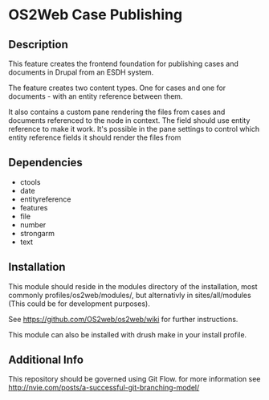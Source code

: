 OS2Web Case Publishing
==============================

Description
-----------
This feature creates the frontend foundation for publishing cases and
documents in Drupal from an ESDH system. 

The feature creates two content types. One for cases and one for documents - 
with an entity reference between them.

It also contains a custom pane rendering the files from cases and documents 
referenced to the node in context. The field should use entity reference
to make it work. It's possible in the pane settings to control which entity 
reference fields it should render the files from

Dependencies
------------
- ctools
- date
- entityreference
- features
- file
- number
- strongarm
- text

Installation
------------
This module should reside in the modules directory of the installation,
most commonly profiles/os2web/modules/, but alternativly in sites/all/modules
(This could be for development purposes).

See https://github.com/OS2web/os2web/wiki for further instructions.

This module can also be installed with drush make in your install profile.

Additional Info
---------------
This repository should be governed using Git Flow. for more information see
http://nvie.com/posts/a-successful-git-branching-model/
